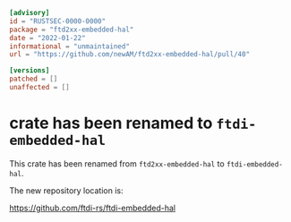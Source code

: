 ```toml
[advisory]
id = "RUSTSEC-0000-0000"
package = "ftd2xx-embedded-hal"
date = "2022-01-22"
informational = "unmaintained"
url = "https://github.com/newAM/ftd2xx-embedded-hal/pull/40"

[versions]
patched = []
unaffected = []
```

# crate has been renamed to `ftdi-embedded-hal`

This crate has been renamed from `ftd2xx-embedded-hal` to `ftdi-embedded-hal`.

The new repository location is:

<https://github.com/ftdi-rs/ftdi-embedded-hal>
